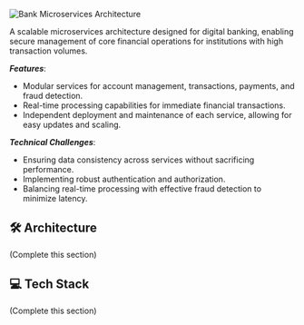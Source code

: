 ![Bank Microservices Architecture ](https://github.com/user-attachments/assets/b33f179e-c079-440d-ac21-1fc552fec5d5)

A scalable microservices architecture designed for digital banking, enabling secure management of core financial operations for institutions with high transaction volumes.

***Features***:
- Modular services for account management, transactions, payments, and fraud detection.
- Real-time processing capabilities for immediate financial transactions.
- Independent deployment and maintenance of each service, allowing for easy updates and scaling.


***Technical Challenges***:
- Ensuring data consistency across services without sacrificing performance.
- Implementing robust authentication and authorization.
- Balancing real-time processing with effective fraud detection to minimize latency.

## 🛠️ Architecture
(Complete this section)

## 💻 Tech Stack
(Complete this section)
